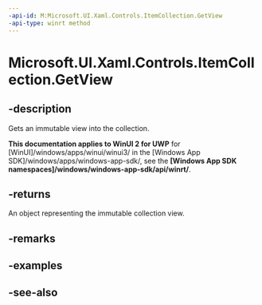 ```yaml
---
-api-id: M:Microsoft.UI.Xaml.Controls.ItemCollection.GetView
-api-type: winrt method
---
```


<!-- Method syntax
public Windows.Foundation.Collections.IVectorView<object> GetView()
-->

# Microsoft.UI.Xaml.Controls.ItemCollection.GetView

## -description
Gets an immutable view into the collection.

**This documentation applies to WinUI 2 for UWP** for [WinUI]/windows/apps/winui/winui3/ in the [Windows App SDK]/windows/apps/windows-app-sdk/, see the **[Windows App SDK namespaces]/windows/windows-app-sdk/api/winrt/**.

## -returns
An object representing the immutable collection view.

## -remarks

## -examples

## -see-also
